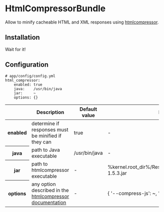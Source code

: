 HtmlCompressorBundle
====================
Allow to minify cacheable HTML and XML responses using [htmlcompressor](https://code.google.com/p/htmlcompressor/).

Installation
------------
Wait for it!

Configuration
-------------
    # app/config/config.yml
    html_compressor:
        enabled: true
        java:    /usr/bin/java
        jar:     ~
        options: {}

<table>
    <thead>
        <tr>
            <th></th>
            <th>Description</th>
            <th>Default value</th>
            <th>Exemple</th>
        </tr>
    </thead>
    <tbody>
        <tr>
            <th>enabled</th>
            <td>determine if responses must be minified if they can</td>
            <td>true</td>
            <td>-</td>
        </tr>
        <tr>
            <th>java</th>
            <td>path to Java executable</td>
            <td>/usr/bin/java</td>
            <td>-</td>
        </tr>
        <tr>
            <th>jar</th>
            <td>path to htmlcompressor executable</td>
            <td>-</td>
            <td>%kernel.root_dir%/Resources/java/htmlcompressor-1.5.3.jar</td>
        </tr>
        <tr>
            <th>options</th>
            <td>any option described in the <a href="https://code.google.com/p/htmlcompressor/wiki/Documentation#Compressing_HTML_and_XML_files_from_a_command_line">htmlcompressor documentation</a></td>
            <td>-</td>
            <td>{ '--compress-js': ~, '--js-compressor': closure }</td>
        </tr>
    </tbody>
</table>